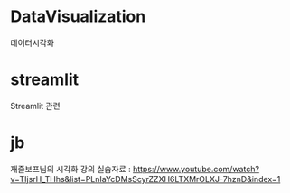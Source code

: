 # DataVisualization
데이터시각화

# streamlit
Streamlit 관련

# jb
재즐보프님의 시각화 강의 실습자료 : https://www.youtube.com/watch?v=TIjsrH_THhs&list=PLnIaYcDMsScyrZZXH6LTXMrOLXJ-7hznD&index=1

